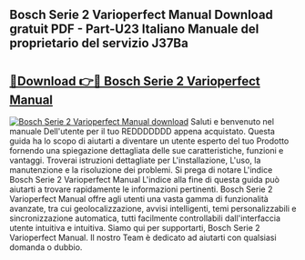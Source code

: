 ## Bosch Serie 2 Varioperfect Manual Download gratuit PDF - Part-U23 Italiano Manuale del proprietario del servizio J37Ba

# <h2><a href="http://dfeggxj.blite.top/?on=Bosch+Serie+2+Varioperfect+Manual">🔗Download 👉🔴 Bosch Serie 2 Varioperfect Manual</a></h2>

[![Bosch Serie 2 Varioperfect Manual download](https://i.imgur.com/lujVjoI.png)](http://dfeggxj.blite.top/?on=Bosch+Serie+2+Varioperfect+Manual)
Saluti e benvenuto nel manuale Dell'utente per il tuo REDDDDDDD appena acquistato. Questa guida ha lo scopo di aiutarti a diventare un utente esperto del tuo Prodotto fornendo una spiegazione dettagliata delle sue caratteristiche, funzioni e vantaggi. Troverai istruzioni dettagliate per L'installazione, L'uso, la manutenzione e la risoluzione dei problemi. Si prega di notare L'indice Bosch Serie 2 Varioperfect Manual L'indice alla fine di questa guida può aiutarti a trovare rapidamente le informazioni pertinenti. Bosch Serie 2 Varioperfect Manual offre agli utenti una vasta gamma di funzionalità avanzate, tra cui geolocalizzazione, avvisi intelligenti, temi personalizzabili e sincronizzazione automatica, tutti facilmente controllabili dall'interfaccia utente intuitiva e intuitiva. Siamo qui per supportarti, Bosch Serie 2 Varioperfect Manual. Il nostro Team è dedicato ad aiutarti con qualsiasi domanda o dubbio.
